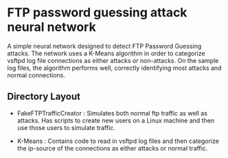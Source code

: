# FTP password guessing attack neural network
A simple neural network designed to detect FTP Password Guessing attacks. The network uses a K-Means algorithm in order to categorize vsftpd log file connections as 
either attacks or non-attacks. On the sample log files, the algorithm performs well, correctly identifying most attacks and normal connections.

## Directory Layout

 
 - FakeFTPTrafficCreator : Simulates both normal ftp traffic as well as attacks. Has scripts to create new users on a Linux machine and then use those users to simulate traffic.
 
 - K-Means : Contains code to read in vsftpd log files and then categorize the ip-source of the connections as either attacks or normal traffic.  


